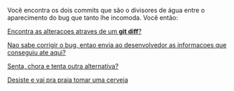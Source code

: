 Você encontra os dois commits que são o divisores de água entre o aparecimento do bug que tanto lhe incomoda.
Você então:

[Encontra as alteracoes atraves de um **git diff**?](diff/diff.md)

[Nao sabe corrigir o bug, entao envia ao desenvolvedor as informacoes que conseguiu ate aqui?](../../../revisa/revisar.md)

[Senta, chora e tenta outra alternativa?](../colaborar.md)

[Desiste e vai pra praia tomar uma cerveja](../../../revisa/desiste/desistir.md)